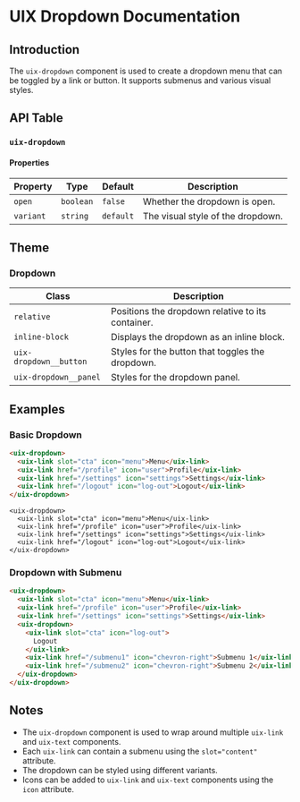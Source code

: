 # UIX Dropdown Documentation

## Introduction
The `uix-dropdown` component is used to create a dropdown menu that can be toggled by a link or button. It supports submenus and various visual styles.

## API Table

### `uix-dropdown`

#### Properties

| Property  | Type      | Default   | Description                     |
|-----------|-----------|-----------|---------------------------------|
| `open`    | `boolean` | `false`   | Whether the dropdown is open.   |
| `variant` | `string`  | `default` | The visual style of the dropdown.|

## Theme

### Dropdown

| Class                    | Description                                  |
|--------------------------|----------------------------------------------|
| `relative`               | Positions the dropdown relative to its container. |
| `inline-block`           | Displays the dropdown as an inline block.    |
| `uix-dropdown__button`   | Styles for the button that toggles the dropdown. |
| `uix-dropdown__panel`    | Styles for the dropdown panel.               |

## Examples

### Basic Dropdown
```html
<uix-dropdown>
  <uix-link slot="cta" icon="menu">Menu</uix-link>
  <uix-link href="/profile" icon="user">Profile</uix-link>
  <uix-link href="/settings" icon="settings">Settings</uix-link>
  <uix-link href="/logout" icon="log-out">Logout</uix-link>
</uix-dropdown>
```
```code
<uix-dropdown>
  <uix-link slot="cta" icon="menu">Menu</uix-link>
  <uix-link href="/profile" icon="user">Profile</uix-link>
  <uix-link href="/settings" icon="settings">Settings</uix-link>
  <uix-link href="/logout" icon="log-out">Logout</uix-link>
</uix-dropdown>
```

### Dropdown with Submenu
```html
<uix-dropdown>
  <uix-link slot="cta" icon="menu">Menu</uix-link>
  <uix-link href="/profile" icon="user">Profile</uix-link>
  <uix-link href="/settings" icon="settings">Settings</uix-link>
  <uix-dropdown>
    <uix-link slot="cta" icon="log-out">
      Logout
    </uix-link>    
    <uix-link href="/submenu1" icon="chevron-right">Submenu 1</uix-link>
    <uix-link href="/submenu2" icon="chevron-right">Submenu 2</uix-link>
  </uix-dropdown>
</uix-dropdown>
```

## Notes
- The `uix-dropdown` component is used to wrap around multiple `uix-link` and `uix-text` components.
- Each `uix-link` can contain a submenu using the `slot="content"` attribute.
- The dropdown can be styled using different variants.
- Icons can be added to `uix-link` and `uix-text` components using the `icon` attribute.
```